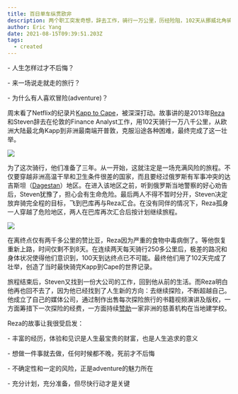 ```yaml
---
title: 百日单车纵贯欧非
description: 两个职工突发奇想，辞去工作，骑行一万公里，历经险阻，102天从挪威北角骑到南非开普敦，差点打破百日最快纪录。
author: Eric Yang
date: 2021-08-15T09:39:51.203Z
tags:
  - created
---
```

\- 人生怎样过才不后悔？

\- 来一场说走就走的旅行？

\- 为什么有人喜欢冒险(adventure)？

周末看了Netflix的纪录片[Kapp to Cape](https://www.netflix.com/fi-en/title/81411194)，被深深打动。故事讲的是2013年[Reza](https://www.rezapakravan.com/adventures-kapp-to-cape)和Steven辞去在伦敦的Finance Analyst工作，用102天骑行一万八千公里，从欧洲大陆最北角Kapp到非洲最南端开普敦，克服沿途各种困难，最终完成了这一壮举。

![](/static/img/kapp-cap.gif)

为了这次骑行，他们准备了三年。从一开始，这就注定是一场充满风险的旅程。不仅要穿越非洲高温干旱和卫生条件很差的国家，而且要经过俄罗斯有军事冲突的达吉斯坦（[Dagestan](https://en.wikipedia.org/wiki/Dagestan)）地区。在进入该地区之前，听到俄罗斯当地警察的好心劝告后，Steven犹豫了，担心会有生命危险。最后两人不得不暂时分开，Steven决定放弃骑完全程的目标，飞到巴库再与Reza汇合。在没有同伴的情况下，Reza孤身一人穿越了危险地区，两人在巴库再次汇合后按计划继续旅程。

![](/static/img/kapp-cape-map.gif)

在离终点仅有两千多公里的赞比亚，Reza因为严重的食物中毒病倒了。等他恢复重新上路，时间仅剩不到8天。在连续两天每天骑行250多公里后，极差的路况和身体状况使得他们意识到，100天到达终点已不可能。最终他们用了102天完成了壮举，创造了当时最快骑完Kapp到Cape的世界记录。

旅程结束后，Steven又找到一份大公司的工作，回到他从前的生活。而Reza明白他再也回不去了，因为他已经找到了人生新的方向：去继续探险，不断超越自己。他成立了自己的媒体公司，通过制作出售每次探险旅行的书籍视频演讲及版权，一方面筹措下一次探险的经费，一方面持续[赞助](https://www.rezapakravan.com/charity)一家非洲的慈善机构在当地建学校。

Reza的故事让我很受启发：

\- 丰富的经历，体验和见识是人生最宝贵的财富，也是人生追求的意义

\- 想做一件事就去做，任何时候都不晚，死前才不后悔

\- 不确定性和一定的风险，正是adventure的魅力所在

\- 充分计划，充分准备，但尽快行动才是关键

